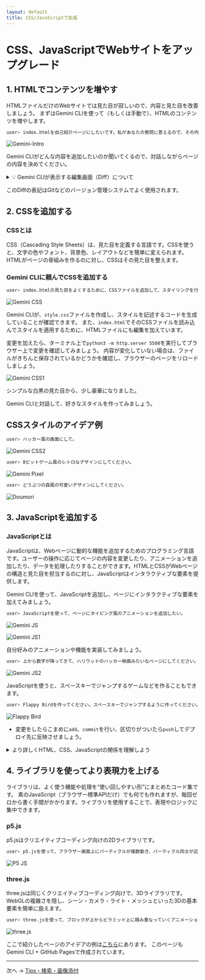```yaml
---
layout: default
title: CSS/JavaScriptで拡張
---
```


# CSS、JavaScriptでWebサイトをアップグレード

## 1. HTMLでコンテンツを増やす

HTMLファイルだけのWebサイトでは見た目が寂しいので、内容と見た目を改善しましょう。
まずはGemini CLIを使って（もしくは手動で）、HTMLのコンテンツを増やします。

```bash
user> index.htmlを自己紹介ページにしたいです。私があなたの質問に答えるので、その内容を基にページのコンテンツを作って。
```

![Gemini-Intro](./images/gemini-intro.png)

Gemini CLIがどんな内容を追加したいのか聞いてくるので、対話しながらページの内容を決めてください。

<details markdown="1"><summary>💡 Gemini CLIが表示する編集画面（Diff）について</summary>

Gemini CLIがファイルの内容を変更するとき、緑や赤のハイライトで表示される差分（Diff）がユーザーに提示されます。
**Diff（差分）表示**とは、ファイルの変更内容を視覚的に表示する方法です。

### 🔍 Diffの見方

- **緑色の行（+で始まる）**：新しく追加された内容
- **赤色の行（-で始まる）**：削除された内容
- **白色の行**：変更されていない内容

![Gemini-Diff](./images/gemini-diff.png)
</details>

このDiffの表記はGitなどのバージョン管理システムでよく使用されます。

## 2. CSSを追加する

### CSSとは
CSS（Cascading Style Sheets）は、見た目を定義する言語です。CSSを使うと、文字の色やフォント、背景色、レイアウトなどを簡単に変えられます。HTMLがページの骨組みを作るのに対し、CSSはその見た目を整えます。

### Gemini CLIに頼んでCSSを追加する

```bash
user> index.htmlの見た目をよくするために、CSSファイルを追加して、スタイリングを行ってください。
```

![Gemini CSS](./images/gemini-css.png)

Gemini CLIが、`style.css`ファイルを作成し、スタイルを記述するコードを生成していることが確認できます。
また、`index.html`でそのCSSファイルを読み込んでスタイルを適用するために、HTMLファイルにも編集を加えています。

変更を加えたら、ターミナル上で`python3 -m http.server 5500`を実行してブラウザー上で変更を確認してみましょう。
内容が変化していない場合は、ファイルがきちんと保存されているかどうかを確認し、ブラウザーのページをリロードしましょう。

![Gemini CSS1](./images/gemini-css-1.png)

シンプルな白黒の見た目から、少し豪華になりました。

Gemini CLIと対話して、好きなスタイルを作ってみましょう。

## CSSスタイルのアイデア例

```bash
user> ハッカー風の画面にして。
```

![Gemini CSS2](./images/gemini-css2.png)

```bash
user> 8ビットゲーム風のレトロなデザインにしてください。
```

![Gemini Pixel](./images/pixel.gif)

```bash
user> どうぶつの森風の可愛いデザインにしてください。
```

![Doumori](./images/doumori.png)

## 3. JavaScriptを追加する

### JavaScriptとは
JavaScriptは、Webページに動的な機能を追加するためのプログラミング言語です。ユーザーの操作に応じてページの内容を変更したり、アニメーションを追加したり、データを処理したりすることができます。HTMLとCSSがWebページの構造と見た目を担当するのに対し、JavaScriptはインタラクティブな要素を提供します。

Gemini CLIを使って、JavaScriptを追加し、ページにインタラクティブな要素を加えてみましょう。

```bash
user> JavaScriptを使って、ページにタイピング風のアニメーションを追加したい。
```

![Gemini JS](./images/gemini-js.png)


![Gemini JS1](./images/gemini-js1.gif)

自分好みのアニメーションや機能を実装してみましょう。

```bash
user> 上から数字が降ってきて、ハリウッドのハッカー映画みたいなページにしてください。
```

![Gemini JS2](./images/gemini-js2.gif)

JavaScriptを使うと、スペースキーでジャンプするゲームなどを作ることもできます。

```bash
user> Flappy Birdを作ってください。スペースキーでジャンプするように作ってください。
```

![Flappy Bird](./images/flappy-bird.gif)

- 変更をしたらこまめに`add`、`commit`を行い、区切りがついたら`push`してデプロイ先に反映させましょう。

<details markdown="1">
<summary>より詳しくHTML、CSS、JavaScriptの関係を理解しよう</summary>

## HTML、CSS、JavaScriptの関係を理解しよう

Webページは**HTML、CSS、JavaScript**の3つの技術が協力して動いています。それぞれの役割と、どのように連携しているかを見ていきましょう。

### ウェブページの3層構造

Webページは、建物のように3つの層で構成されています：

1. **HTML（構造層）** - 建物の骨組み
2. **CSS（表現層）** - 内装や外装のデザイン  
3. **JavaScript（振る舞い層）** - 電気設備やエレベーターなどの動く仕組み

### 📝 HTML：ページの骨組み

HTMLは、ウェブページの**構造と内容**を定義します。

```html
<!DOCTYPE html>
<html>
<head>
    <title>私のページ</title>
</head>
<body>
    <h1>こんにちは</h1>
    <p>これは段落です</p>
    <button>クリックして</button>
</body>
</html>
```

**役割：**
- テキスト、画像、ボタンなどのコンテンツを配置
- ページの階層構造を定義
- 他のファイル（CSS、JavaScript）への参照を含む

### CSS：見た目のデザイン

CSSは、HTMLで作った構造に**スタイル（見た目）**を適用します。

```css
h1 {
    color: blue;
    font-size: 32px;
}

button {
    background-color: green;
    padding: 10px;
}
```

**役割：**
- 色、フォント、サイズを設定
- レイアウトや配置を調整
- アニメーション効果を追加

### JavaScript：動きと対話

JavaScriptは、ページに**動的な機能**を追加します。

```javascript
document.querySelector('button').addEventListener('click', function() {
    alert('ボタンがクリックされました！');
});
```

**役割：**
- ユーザーの操作に反応
- ページの内容を動的に変更
- データの処理と計算

### どのように連携するか

#### 1. HTMLがCSSとJavaScriptを読み込む

```html
<!DOCTYPE html>
<html>
<head>
    <!-- CSSファイルを読み込む -->
    <link rel="stylesheet" href="style.css">
</head>
<body>
    <h1>私のページ</h1>
    
    <!-- JavaScriptファイルを読み込む -->
    <script src="script.js"></script>
</body>
</html>
```

#### 2. 読み込みの流れ

```
1. ブラウザがHTMLファイルを読み込む
   ↓
2. <link>タグを見つけたらCSSファイルを読み込む
   ↓
3. CSSのスタイルをHTMLの要素に適用
   ↓
4. <script>タグを見つけたらJavaScriptファイルを読み込む
   ↓
5. JavaScriptが実行され、ページが動的になる
```

### 実例：ボタンをクリックして色を変える

この例では、3つの技術がどのように協力するかを示します：

**index.html**
```html
<!DOCTYPE html>
<html>
<head>
    <link rel="stylesheet" href="style.css">
</head>
<body>
    <div id="box">クリックで色が変わるボックス</div>
    <button id="colorBtn">色を変える</button>
    
    <script src="script.js"></script>
</body>
</html>
```

**style.css**
```css
#box {
    width: 200px;
    height: 100px;
    background-color: lightblue;
    padding: 20px;
    text-align: center;
}

#colorBtn {
    margin-top: 10px;
    padding: 10px 20px;
    cursor: pointer;
}
```

**script.js**
```javascript
document.getElementById('colorBtn').addEventListener('click', function() {
    const box = document.getElementById('box');
    box.style.backgroundColor = 'lightgreen';
});
```

### それぞれの特徴まとめ

| 技術 | 役割 | ファイル拡張子 | 書く場所 |
|------|------|--------------|----------|
| HTML | 構造・内容 | .html | `<body>`内 |
| CSS | デザイン・見た目 | .css | `<style>`タグ内 または 外部ファイル |
| JavaScript | 動作・機能 | .js | `<script>`タグ内 または 外部ファイル |

### 覚えておくべきポイント

1. **HTMLが基本** - 必ずHTMLから始まり、CSSとJavaScriptはHTMLから読み込まれる
2. **CSSは見た目だけ** - HTMLの構造を変えずに、見た目だけを変更
3. **JavaScriptは万能** - HTMLの構造もCSSのスタイルも、JavaScriptから変更可能
4. **読み込み順序が重要** - 特にJavaScriptは、操作したいHTML要素の後に読み込む

この3つの技術を組み合わせることで、静的なドキュメントから、美しくインタラクティブなウェブアプリケーションまで、あらゆるウェブページを作ることができます。

</details>

## 4. ライブラリを使ってより表現力を上げる

ライブラリは、よく使う機能や処理を“使い回しやすい形”にまとめたコード集です。
素のJavaScript（ブラウザー標準APIだけ）でも何でも作れますが、毎回ゼロから書く手間がかかります。ライブラリを使用することで、表現やロジックに集中できます。

### p5.js

p5.jsはクリエイティブコーディング向けの2Dライブラリです。

```bash
user> p5.jsを使って、ブラウザー画面上にパーティクルが複数動き、パーティクル同士が近いときに線でつながるアニメーションのページを作成して。
```

![P5 JS](./images/p5js.gif)


### three.js

three.jsは同じくクリエイティブコーディング向けで、3Dライブラリです。WebGLの複雑さを隠し、シーン・カメラ・ライト・メッシュといった3Dの基本要素を簡単に扱えます。


```bash
user> three.jsを使って、ブロックが上からピラミッド上に積み重なっていくアニメーションを作成して。ブロックはカラフルにお願いします。
```

![three.js](./images/3d.gif)

ここで紹介したページのアイデアの例は[こちら](https://jonahegashira.github.io/my-site/)にあります。
このページもGemini CLI + GitHub Pagesで作成されています。

---

次へ → [Tips・検索・画像添付](./06-tips-and-tricks.md)
